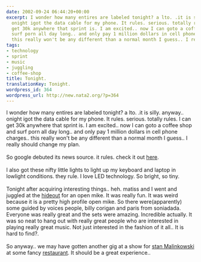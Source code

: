 ```yaml
---
date: 2002-09-24 06:44:20+00:00
excerpt: I wonder how many entires are labeled tonight? a lto. .it is silly. anyway..
  onight igot the data cable for my phone. It rules. serious. totally rules. I can
  get 30k anywhere that sprint is. I am excited.. now I can goto a coffee shop and
  surf porn all day long.. and only pay 1 million dollars in cell phone charges..
  this really won't be any different than a normal month I guess.. I really shoul...
tags:
- technology
- sprint
- music
- juggling
- coffee-shop
title: Tonight.
translationKey: Tonight.
wordpress_id: 364
wordpress_url: http://new.nata2.org/?p=364
---
```


I wonder how many entires are labeled tonight? a lto. .it is silly. anyway.. onight igot the data cable for my phone. It rules. serious. totally rules. I can get 30k anywhere that sprint is. I am excited.. now I can goto a coffee shop and surf porn all day long.. and only pay 1 million dollars in cell phone charges.. this really won't be any different than a normal month I guess.. I really should change my plan.
<br/><br/>So google debuted its news source. it rules. check it out <a href="http://news.google.com">here</a>. <br/><br/>I also got these nifty little lights to light up my keyboard and laptop in lowlight conditions. they rule. I love LED technology. So bright, so tiny. <br/><br/>Tonight after acquiring interesting things.. heh. matiss and I went and juggled at the <a href="http://www.hideoutchicago.com">hideout</a> for an open mike. It was really fun. It was weird because it is a pretty high profile open mike. So there were(apparently) some guided by voices people, billy corigan and paris from soniadada. Everyone was really great and the sets were amazing. Incredible actually. It was so neat to hang out with really great people who are interested in playing really great music. Not just interested in the fashion of it all.. It is hard to find?. <br/><br/>So anyway.. we may have gotten another gig at a show for <a href="http://www.modelpix.com">stan Malinkowski</a> at some fancy <a href="http://www.twelve12.com">restaurant</a>. It should be a great experience..